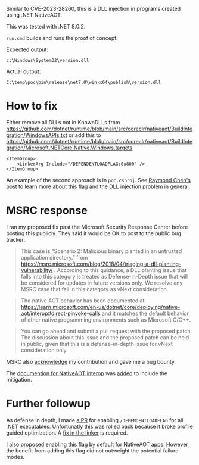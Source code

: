 Similar to CVE-2023-28260, this is a DLL injection in programs created using
.NET NativeAOT.

This was tested with .NET 8.0.2.

`run.cmd` builds and runs the proof of concept.

Expected output:

```
c:\Windows\System32\version.dll
```

Actual output:

```
C:\temp\poc\bin\release\net7.0\win-x64\publish\version.dll
```

# How to fix

Either remove all DLLs not in KnownDLLs from
https://github.com/dotnet/runtime/blob/main/src/coreclr/nativeaot/BuildIntegration/WindowsAPIs.txt
or add this to
https://github.com/dotnet/runtime/blob/main/src/coreclr/nativeaot/BuildIntegration/Microsoft.NETCore.Native.Windows.targets

```
<ItemGroup>
    <LinkerArg Include="/DEPENDENTLOADFLAG:0x800" />
</ItemGroup>
```

An example of the second approach is in `poc.csproj`. See
[Raymond Chen's post](https://devblogs.microsoft.com/oldnewthing/20230328-00/?p=107978)
to learn more about this flag and the DLL injection problem in general.

# MSRC response

I ran my proposed fix past the Microsoft Security Response Center before posting this publicly.
They said it would be OK to post to the public bug tracker:

> This case is “Scenario 2: Malicious binary planted in an untrusted application directory.” from https://msrc.microsoft.com/blog/2018/04/triaging-a-dll-planting-vulnerability/ . According to this guidance, a DLL planting issue that falls into this category is treated as Defense-in-Depth issue that will be considered for updates in future versions only. We resolve any MSRC case that fall in this category as vNext consideration.

> The native AOT behavior has been documented at https://learn.microsoft.com/en-us/dotnet/core/deploying/native-aot/interop#direct-pinvoke-calls and it matches the default behavior of other native programming environments such as Microsoft C/C++.

> You can go ahead and submit a pull request with the proposed patch. The discussion about this issue and the proposed patch can be held in public, given that this is a defense-in-depth issue for vNext consideration only.

MSRC also [acknowledge](https://msrc.microsoft.com/update-guide/acknowledgement) my contribution and gave me a bug bounty.

The [documention for NativeAOT interop](https://learn.microsoft.com/en-us/dotnet/core/deploying/native-aot/interop) was [added](https://github.com/dotnet/docs/pull/35352) to include the mitigation.

# Further followup

As defense in depth, I made [a PR](https://github.com/dotnet/runtime/pull/89311) for enabling `/DEPENDENTLOADFLAG` for all .NET executables.
Unfortunatly this was [rolled back](https://github.com/dotnet/runtime/pull/95540)
because it broke profile guided optimization. A [fix in the linker](https://github.com/dotnet/runtime/issues/95534#issuecomment-1837049309)
is required.

I also [proposed](https://github.com/dotnet/runtime/issues/98619)
enabling this flag by default for NativeAOT apps.
However the benefit from adding this flag did not outweight
the potential failure modes.
